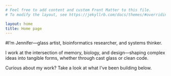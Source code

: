 ```yaml
---
# Feel free to add content and custom Front Matter to this file.
# To modify the layout, see https://jekyllrb.com/docs/themes/#overriding-theme-defaults

layout: home
title: Home page
---
```

#I’m Jennifer—glass artist, bioinformatics researcher, and systems thinker.

I work at the intersection of memory, biology, and design—shaping complex ideas into tangible forms, whether through cast glass or clean code.

Curious about my work? Take a look at what I've been building below.
